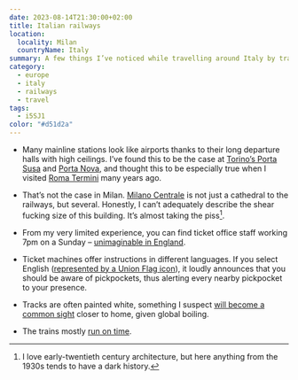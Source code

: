 ```yaml
---
date: 2023-08-14T21:30:00+02:00
title: Italian railways
location:
  locality: Milan
  countryName: Italy
summary: A few things I’ve noticed while travelling around Italy by train.
category:
  - europe
  - italy
  - railways
  - travel
tags:
  - i5SJ1
color: "#d51d2a"
---
```


- Many mainline stations look like airports thanks to their long departure halls with high ceilings. I’ve found this to be the case at [Torino’s Porta Susa][1] and [Porta Nova][2], and thought this to be especially true when I visited [Roma Termini][3] many years ago.

- That’s not the case in Milan. [Milano Centrale][4] is not just a cathedral to the railways, but several. Honestly, I can’t adequately describe the shear fucking size of this building. It’s almost taking the piss[^1].

- From my very limited experience, you can find ticket office staff working 7pm on a Sunday – [unimaginable in England][5].

- Ticket machines offer instructions in different languages. If you select English ([represented by a Union Flag icon][6]), it loudly announces that you should be aware of pickpockets, thus alerting every nearby pickpocket to your presence.

- Tracks are often painted white, something I suspect [will become a common sight][7] closer to home, given global boiling.

- The trains mostly [run on time][8].

[1]: https://en.wikipedia.org/wiki/Torino_Porta_Susa_railway_station
[2]: https://en.wikipedia.org/wiki/Torino_Porta_Nuova_railway_station
[3]: https://en.wikipedia.org/wiki/Roma_Termini_railway_station
[4]: https://en.wikipedia.org/wiki/Milano_Centrale_railway_station
[5]: https://www.theguardian.com/politics/2023/jul/06/rail-ticket-office-closures-in-england-will-lead-to-job-losses-minister-says
[6]: https://en.wikipedia.org/wiki/Flag_icons_for_languages
[7]: https://metro.co.uk/2022/07/18/network-rail-is-painting-tracks-white-to-cool-them-down-in-the-heat-17021528/
[8]: https://www.bloomberg.com/news/articles/2016-11-15/stop-saying-mussolini-made-the-trains-run-on-time

[^1]: I love early-twentieth century architecture, but here anything from the 1930s tends to have a dark history.
